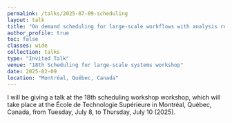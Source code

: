 ```yaml
---
permalink: /talks/2025-07-09-scheduling
layout: talk
title: "On demand scheduling for large-scale workflows with analysis requirements"
author_profile: true
toc: false
classes: wide
collection: talks
type: "Invited Talk"
venue: "18th Scheduling for large-scale systems workshop"
date: 2025-02-09
location: "Montréal, Québec, Canada"
---
```


I will be giving a talk at the 18th scheduling workshop workshop, which will take place at the École de Technologie Supérieure in Montréal, Québec, Canada, from Tuesday, July 8, to Thursday, July 10 (2025).

